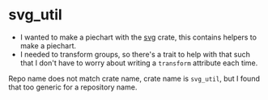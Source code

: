 # svg_util

- I wanted to make a piechart with the [svg](https://crates.io/crates/svg) crate, this contains helpers to make a piechart.
- I needed to transform groups, so there's a trait to help with that such that I don't have to worry about writing a `transform` attribute each time.

Repo name does not match crate name, crate name is `svg_util`, but I found that too generic for a repository name.
